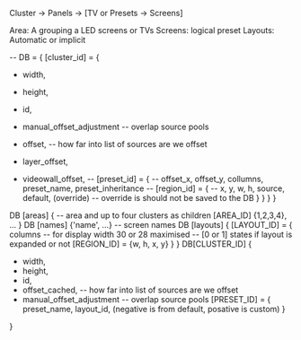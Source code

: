 Cluster -> Panels -> [TV or Presets -> Screens]

Area: A grouping a LED screens or TVs
Screens: logical preset
Layouts: Automatic or implicit


-- DB = {
[cluster_id] = {
* width,
* height,

* id,
* manual_offset_adjustment -- overlap source pools
* offset, -- how far into list of sources are we offset
* layer_offset,
* videowall_offset,
    --     [preset_id] = {
            --       offset_x, offset_y, collumns, preset_name, preset_inheritance
        --       [region_id] = {
            --         x, y, w, h, source, default, (override) -- override is should not be saved to the DB
} } } }


DB [areas] { -- area and up to four clusters as children
    [AREA_ID] {1,2,3,4}, ...
}
DB [names] {'name', ...} -- screen names
DB [layouts] {
	[LAYOUT_ID] = {
        columns -- for display width 30 or 28
        maximised -- [0 or 1] states if layout is expanded or not
        [REGION_ID] = {w, h, x, y}
    }
}
DB[CLUSTER_ID] {
* width,
* height,
* id,
* offset_cached, -- how far into list of sources are we offset
* manual_offset_adjustment -- overlap source pools
    [PRESET_ID] = {
        preset_name,
        layout_id, (negative is from default, posative is custom)
    }

}
